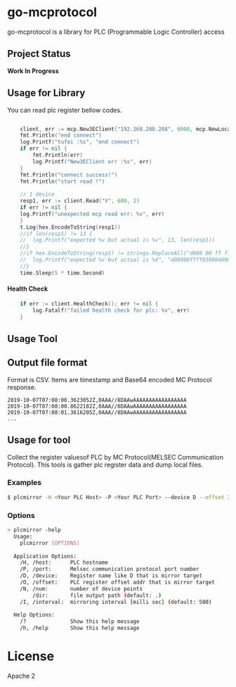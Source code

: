 # go-mcprotocol

go-mcprotocol is a library for PLC (Programmable Logic Controller) access

## Project Status

**Work In Progress**

## Usage for Library

You can read plc register bellow codes.

```go

    client, err := mcp.New3EClient("192.168.200.208", 6000, mcp.NewLocalStation())
    fmt.Println("end connect")
    log.Printf("tufei :%s", "end connect")
    if err != nil {
        fmt.Println(err)
        log.Printf("New3EClient err :%s", err)
    }
    fmt.Println("connect success!")
    fmt.Println("start read !")
    
    // 1 device
    resp1, err := client.Read("V", 600, 2)
    if err != nil {
    log.Printf("unexpected mcp read err: %v", err)
    }
    t.Log(hex.EncodeToString(resp1))
    //if len(resp1) != 13 {
    //	log.Printf("expected %v but actual is %v", 13, len(resp1))
    //}
    //if hex.EncodeToString(resp1) != strings.ReplaceAll("d000 00 ff ff03 0004 0000 0000 00", " ", "") {
    //	log.Printf("expected %v but actual is %X", "d00000ffff0300040000000000", hex.EncodeToString(resp1))
    //}
    time.Sleep(5 * time.Second)
```

#### Health Check

```go
	if err := client.HealthCheck(); err != nil {
		log.Fatalf("failed health check for plc: %v", err)
	}
```

## Usage Tool

## Output file format

Format is CSV. Items are timestamp and Base64 encoded MC Protocol response.

```csv
2019-10-07T07:08:00.3623052Z,0AAA//8DAAwAAAAAAAAAAAAAAAAA
2019-10-07T07:08:00.8622182Z,0AAA//8DAAwAAAAAAAAAAAAAAAAA
2019-10-07T07:08:01.3616205Z,0AAA//8DAAwAAAAAAAAAAAAAAAAA
...
```

## Usage for tool

Collect the register values​of PLC by MC Protocol(MELSEC Communication Protocol).
This tools is gather plc register data and dump local files.

### Examples

```bash
$ plcmirror -H <Your PLC Host> -P <Your PLC Port> --device D --offset 100 --num 10 --dir /var/log/plcmirror
```

### Options

```bash
> plcmirror -help
  Usage:
    plcmirror [OPTIONS]
  
  Application Options:
    /H, /host:      PLC hostname
    /P, /port:      Melsec communication protocol port number
    /D, /device:    Register name like D that is mirror target
    /O, /offset:    PLC register offset addr that is mirror target
    /N, /num:       number of device points
        /dir:       file output path (default: .)
    /I, /interval:  mirroring interval [milli sec] (default: 500)
  
  Help Options:
    /?              Show this help message
    /h, /help       Show this help message
```



# License
Apache 2